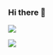 ### Hi there 👋

![](https://github-readme-stats.vercel.app/api?username=MiyRon-Code&show_icons=true&theme=merko)

![](https://github-readme-stats.vercel.app/api/top-langs/?username=MiyRon-Code&theme=merko)

<!--
**MiyRon-Code/MiyRon-Code** is a ✨ _special_ ✨ repository because its `README.md` (this file) appears on your GitHub profile.

Here are some ideas to get you started:

- 🔭 I’m currently working on ...
- 🌱 I’m currently learning ...
- 👯 I’m looking to collaborate on ...
- 🤔 I’m looking for help with ...
- 💬 Ask me about ...
- 📫 How to reach me: ...
- 😄 Pronouns: ...
- ⚡ Fun fact: ...
-->
